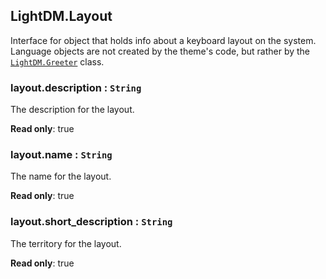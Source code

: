 <a id="LightDM.Layout"></a>

## LightDM.Layout
Interface for object that holds info about a keyboard layout on the system. Language
objects are not created by the theme's code, but rather by the [`LightDM.Greeter`](Greeter.md) class.

<a id="LightDM.Layout+description"></a>

### layout.description : <code>String</code>
The description for the layout.

**Read only**: true  
<a id="LightDM.Layout+name"></a>

### layout.name : <code>String</code>
The name for the layout.

**Read only**: true  
<a id="LightDM.Layout+short_description"></a>

### layout.short\_description : <code>String</code>
The territory for the layout.

**Read only**: true  
